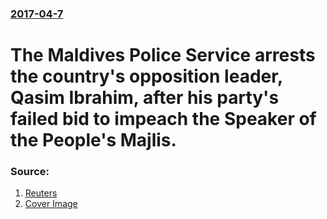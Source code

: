 ### [2017-04-7](/news/2017/04/7/index.md)

# The Maldives Police Service arrests the country's opposition leader, Qasim Ibrahim, after his party's failed bid to impeach the Speaker of the People's Majlis. 




### Source:

1. [Reuters](http://www.reuters.com/article/us-maldives-politics-idUSKBN1791P3?il=0)
1. [Cover Image](http://s3.reutersmedia.net/resources/r/?m=02&d=20170407&t=2&i=1179760666&w=&fh=545px&fw=&ll=&pl=&sq=&r=LYNXMPED360SN)
